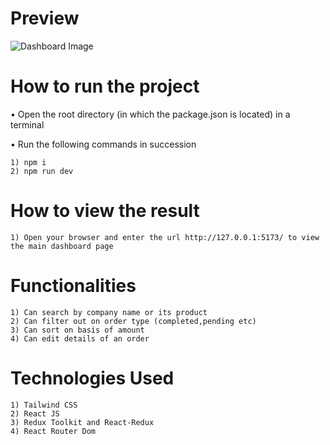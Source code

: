 # Preview

![Dashboard Image](https://i.ibb.co/175SgG1/Vite-React-TS.png)

# How to run the project

• Open the root directory (in which the package.json is located) in a terminal

• Run the following commands in succession

    1) npm i 
    2) npm run dev

# How to view the result

    1) Open your browser and enter the url http://127.0.0.1:5173/ to view the main dashboard page

# Functionalities 
    1) Can search by company name or its product
    2) Can filter out on order type (completed,pending etc)
    3) Can sort on basis of amount
    4) Can edit details of an order
    
# Technologies Used

    1) Tailwind CSS
    2) React JS
    3) Redux Toolkit and React-Redux
    4) React Router Dom

